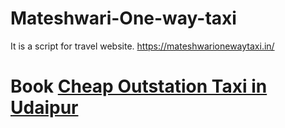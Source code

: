 # Mateshwari-One-way-taxi
It is a script for travel website. https://mateshwarionewaytaxi.in/
# Book <a href="https://mateshwarionewaytaxi.in/" class="x-hidden-focus">Cheap Outstation Taxi in Udaipur</a>
